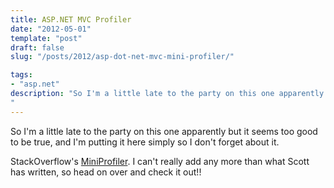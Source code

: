 ```yaml
---
title: ASP.NET MVC Profiler
date: "2012-05-01"
template: "post"
draft: false
slug: "/posts/2012/asp-dot-net-mvc-mini-profiler/"

tags:
- "asp.net"
description: "So I'm a little late to the party on this one apparently but it seems too good to be true, and I'm putting it here simply so I don't forget about it."
---
```

So I'm a little late to the party on this one apparently but it seems too good to be true, and I'm putting it here simply so I don't forget about it.

StackOverflow's [MiniProfiler](http://www.hanselman.com/blog/NuGetPackageOfTheWeek9ASPNETMiniProfilerFromStackExchangeRocksYourWorld.aspx).  I can't really add any more than what Scott has written, so head on over and check it out!!